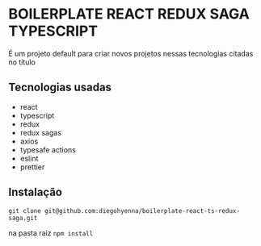 # BOILERPLATE REACT REDUX SAGA TYPESCRIPT

É um projeto default para criar novos projetos nessas tecnologias citadas no título

## Tecnologias usadas

- react
- typescript
- redux
- redux sagas
- axios
- typesafe actions
- eslint
- prettier

## Instalação

`git clone git@github.com:diegohyenna/boilerplate-react-ts-redux-saga.git`

na pasta raíz
`npm install`
